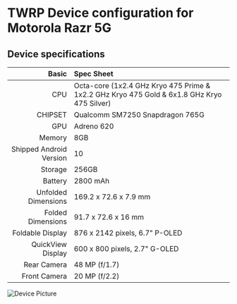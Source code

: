 # TWRP Device configuration for Motorola Razr 5G

## Device specifications

Basic   | Spec Sheet
-------:|:-------------------------
CPU     | Octa-core (1x2.4 GHz Kryo 475 Prime & 1x2.2 GHz Kryo 475 Gold & 6x1.8 GHz Kryo 475 Silver)
CHIPSET | Qualcomm SM7250 Snapdragon 765G
GPU     | Adreno 620
Memory  | 8GB
Shipped Android Version | 10
Storage | 256GB
Battery | 2800 mAh
Unfolded Dimensions | 169.2 x 72.6 x 7.9 mm
Folded Dimensions | 91.7 x 72.6 x 16 mm
Foldable Display | 876 x 2142 pixels, 6.7" P-OLED
QuickView Display | 600 x 800 pixels, 2.7" G-OLED
Rear Camera  | 48 MP (f/1.7)
Front Camera | 20 MP (f/2.2)

![Device Picture](https://i-cdn.phonearena.com/images/article/126884-two_lead/New-Motorola-Razr-5G-leak-leaves-almost-no-question-unanswered.jpg)